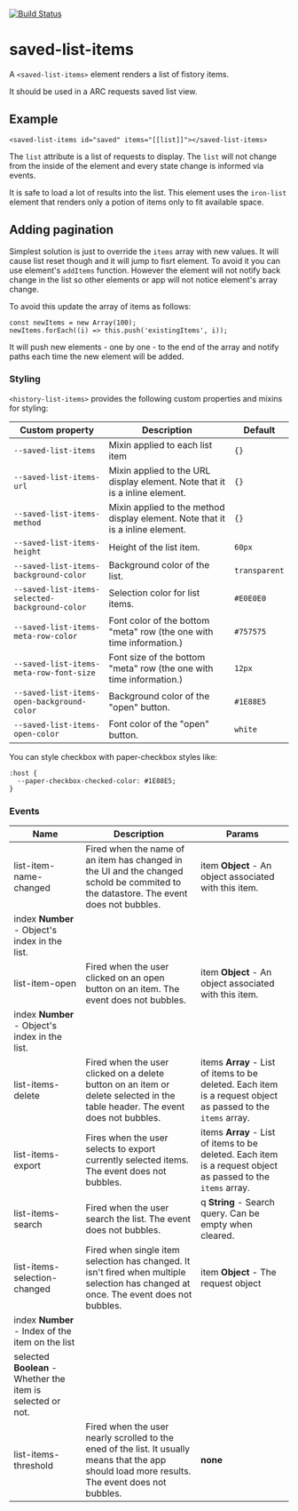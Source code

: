 [![Build Status](https://travis-ci.org/advanced-rest-client/saved-list-items.svg?branch=stage)](https://travis-ci.org/advanced-rest-client/saved-list-items)  

# saved-list-items

A `<saved-list-items>` element renders a list of fistory items.

It should be used in a ARC requests saved list view.

## Example
```
<saved-list-items id="saved" items="[[list]]"></saved-list-items>
```
The `list` attribute is a list of requests to display.
The `list` will not change from the inside of the element and every state
change is informed via events.

It is safe to load a lot of results into the list. This element uses
the `iron-list` element that renders only a potion of items only to fit
available space.

## Adding pagination
Simplest solution is just to override the `items` array with new values.
It will cause list reset though and it will jump to fisrt element.
To avoid it you can use element's `addItems` function.
However the element will not notify back change in the list so other elements
or app will not notice element's array change.

To avoid this update the array of items as follows:
```
const newItems = new Array(100);
newItems.forEach((i) => this.push('existingItems', i));
```
It will push new elements - one by one - to the end of the array and notify
paths each time the new element will be added.

### Styling
`<history-list-items>` provides the following custom properties and mixins for styling:

Custom property | Description | Default
----------------|-------------|----------
`--saved-list-items` | Mixin applied to each list item | `{}`
`--saved-list-items-url` | Mixin applied to the URL display element. Note that it is a inline element. | `{}`
`--saved-list-items-method` | Mixin applied to the method display element. Note that it is a inline element. | `{}`
`--saved-list-items-height` | Height of the list item. | `60px`
`--saved-list-items-background-color` | Background color of the list. | `transparent`
`--saved-list-items-selected-background-color` | Selection color for list items. | `#E0E0E0`
`--saved-list-items-meta-row-color` | Font color of the bottom "meta" row (the one with time information.) | `#757575`
`--saved-list-items-meta-row-font-size` | Font size of the bottom "meta" row (the one with time information.) | `12px`
`--saved-list-items-open-background-color` | Background color of the "open" button. | `#1E88E5`
`--saved-list-items-open-color` | Font color of the "open" button. | `white`

You can style checkbox with paper-checkbox styles like:
```
:host {
  --paper-checkbox-checked-color: #1E88E5;
}
```



### Events
| Name | Description | Params |
| --- | --- | --- |
| list-item-name-changed | Fired when the name of an item has changed in the UI and the changed schold be commited to the datastore.  The event does not bubbles. | item **Object** - An object associated with this item. |
index **Number** - Object's index in the list. |
| list-item-open | Fired when the user clicked on an open button on an item.  The event does not bubbles. | item **Object** - An object associated with this item. |
index **Number** - Object's index in the list. |
| list-items-delete | Fired when the user clicked on a delete button on an item or delete selected in the table header.  The event does not bubbles. | items **Array** - List of items to be deleted. Each item is a request object as passed to the `items` array. |
| list-items-export | Fires when the user selects to export currently selected items.  The event does not bubbles. | items **Array** - List of items to be deleted. Each item is a request object as passed to the `items` array. |
| list-items-search | Fired when the user search the list.  The event does not bubbles. | q **String** - Search query. Can be empty when cleared. |
| list-items-selection-changed | Fired when single item selection has changed. It isn't fired when multiple selection has changed at once.  The event does not bubbles. | item **Object** - The request object |
index **Number** - Index of the item on the list |
selected **Boolean** - Whether the item is selected or not. |
| list-items-threshold | Fired when the user nearly scrolled to the ened of the list. It usually means that the app should load more results.  The event does not bubbles. | __none__ |
